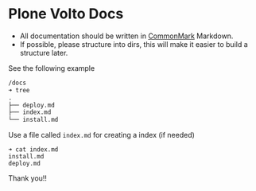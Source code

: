 # Plone Volto Docs

- All documentation should be written in [CommonMark](https://commonmark.org/) Markdown.
- If possible, please structure into dirs, this will make it easier to build a structure later.

See the following example

```markdown
/docs
➜ tree
.
├── deploy.md
├── index.md
└── install.md
```
Use a file called `index.md` for creating a index (if needed)

```shell
➜ cat index.md
install.md
deploy.md
```

Thank you!!

